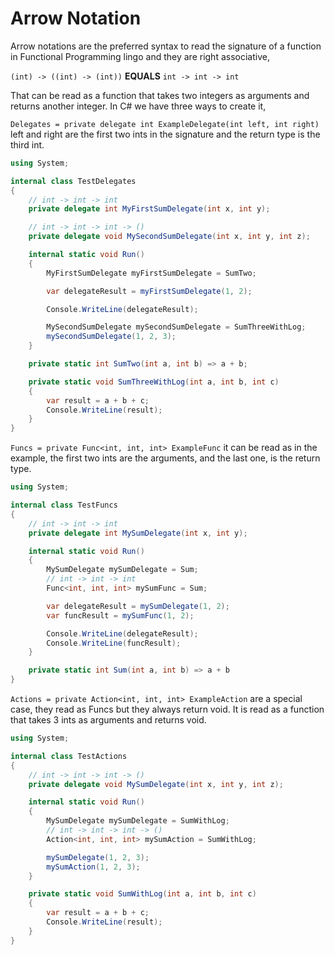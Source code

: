 # Arrow Notation #

Arrow notations are the preferred syntax to read the signature of a function
in Functional Programming lingo and they are right associative,

`(int) -> ((int) -> (int))` **EQUALS** `int -> int -> int`

That can be read as a function that takes two integers as arguments
and returns another integer. In C# we have three ways to create it,

`Delegates = private delegate int ExampleDelegate(int left, int right)`
left and right are the first two ints in the signature
and the return type is the third int.

```csharp
using System;

internal class TestDelegates
{
    // int -> int -> int
    private delegate int MyFirstSumDelegate(int x, int y);

    // int -> int -> int -> ()
    private delegate void MySecondSumDelegate(int x, int y, int z);

    internal static void Run()
    {
        MyFirstSumDelegate myFirstSumDelegate = SumTwo;

        var delegateResult = myFirstSumDelegate(1, 2);

        Console.WriteLine(delegateResult);

        MySecondSumDelegate mySecondSumDelegate = SumThreeWithLog;
        mySecondSumDelegate(1, 2, 3);
    }

    private static int SumTwo(int a, int b) => a + b;

    private static void SumThreeWithLog(int a, int b, int c)
    {
        var result = a + b + c;
        Console.WriteLine(result);
    }
}
```

`Funcs = private Func<int, int, int> ExampleFunc`
it can be read as in the example, the first two ints
are the arguments, and the last one, is the return type.

```csharp
using System;

internal class TestFuncs
{
    // int -> int -> int
    private delegate int MySumDelegate(int x, int y);

    internal static void Run()
    {
        MySumDelegate mySumDelegate = Sum;
        // int -> int -> int
        Func<int, int, int> mySumFunc = Sum;

        var delegateResult = mySumDelegate(1, 2);
        var funcResult = mySumFunc(1, 2);

        Console.WriteLine(delegateResult);
        Console.WriteLine(funcResult);
    }

    private static int Sum(int a, int b) => a + b
}
```

`Actions = private Action<int, int, int> ExampleAction`
are a special case, they read as Funcs but
they always return void. It is read as a function
that takes 3 ints as arguments and returns void.

```csharp
using System;

internal class TestActions
{
    // int -> int -> int -> ()
    private delegate void MySumDelegate(int x, int y, int z);

    internal static void Run()
    {
        MySumDelegate mySumDelegate = SumWithLog;
        // int -> int -> int -> ()
        Action<int, int, int> mySumAction = SumWithLog;

        mySumDelegate(1, 2, 3);
        mySumAction(1, 2, 3);
    }

    private static void SumWithLog(int a, int b, int c)
    {
        var result = a + b + c;
        Console.WriteLine(result);
    }
}
```
